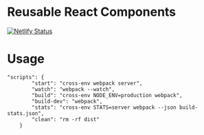 # Reusable React Components

[![Netlify Status](https://api.netlify.com/api/v1/badges/ad46512c-882f-4358-9bd0-c3f7c41698bc/deploy-status)](https://app.netlify.com/sites/fascinating-daffodil-2690e2/deploys)

# Usage

```
"scripts": {
		"start": "cross-env webpack server",
		"watch": "webpack --watch",
		"build": "cross-env NODE_ENV=production webpack",
		"build-dev": "webpack",
		"stats": "cross-env STATS=server webpack --json build-stats.json",
		"clean": "rm -rf dist"
	}
```

